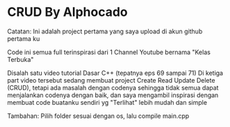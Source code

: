 # CRUD By Alphocado

Catatan:
Ini adalah project pertama yang saya upload di akun github pertama ku

Code ini semua full terinspirasi dari 1 Channel Youtube bernama "Kelas Terbuka"

Disalah satu video tutorial Dasar C++ (tepatnya eps 69 sampai 71)
Di ketiga part video tersebut sedang membuat project Create Read Update Delete (CRUD), 
tetapi ada masalah dengan codenya sehingga tidak semua dapat menjalankan codenya dengan baik,
dan saya mengambil inspirasi dengan membuat code buatanku sendiri yg "Terlihat" lebih mudah dan simple

Tambahan:
Pilih folder sesuai dengan os, lalu compile main.cpp

